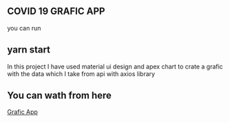 ## COVID 19 GRAFIC APP

you can run 
## yarn start

In this project I have used material ui design and apex chart to crate a grafic with the data which I take from api with axios library


## You can wath from here
[Grafic App](https://www.youtube.com/watch?v=JFm6O2A6i7A)
